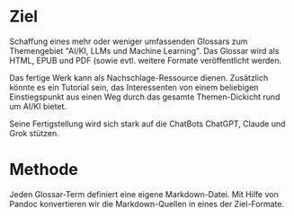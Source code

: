 # Ziel

Schaffung eines mehr oder weniger umfassenden Glossars zum Themengebiet "AI/KI, LLMs und Machine Learning".
Das Glossar wird als HTML, EPUB und PDF (sowie evtl. weitere Formate veröffentlicht werden.

Das fertige Werk kann als Nachschlage-Ressource dienen.
Zusätzlich könnte es ein Tutorial sein, das Interessenten von einem beliebigen Einstiegspunkt aus einen Weg durch das gesamte Themen-Dickicht rund um AI/KI bietet.

Seine Fertigstellung wird sich stark auf die ChatBots ChatGPT, Claude und Grok stützen.

# Methode

Jeden Glossar-Term definiert eine eigene Markdown-Datei.
Mit Hilfe von Pandoc konvertieren wir die Markdown-Quellen in eines der Ziel-Formate.



